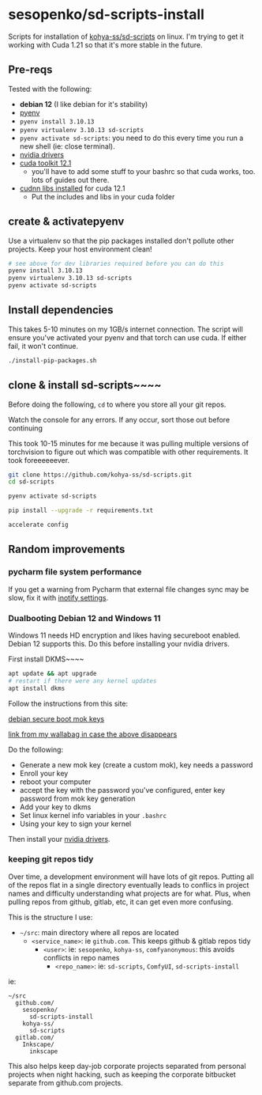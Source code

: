 # sesopenko/sd-scripts-install

Scripts for installation of [kohya-ss/sd-scripts](https://github.com/kohya-ss/sd-scripts) on linux. I'm trying to get it working with Cuda 1.21
so that it's more stable in the future.

## Pre-reqs

Tested with the following:

* **debian 12** (I like debian for it's stability)
* [pyenv](https://bgasparotto.com/install-pyenv-ubuntu-debian)
* `pyenv install 3.10.13`
* `pyenv virtualenv 3.10.13 sd-scripts`
* `pyenv activate sd-scripts`: you need to do this every time you run a new shell (ie: close terminal).
* [nvidia drivers](https://wallabag.seanesopenko.ca/share/6591d0ef55af53.25633884)
* [cuda toolkit 12.1](https://wallabag.seanesopenko.ca/share/6591d10e0d51f3.02615170)
  * you'll have to add some stuff to your bashrc so that cuda works, too. lots of guides out there.
* [cudnn libs installed](https://wallabag.seanesopenko.ca/share/6591b78221a8b4.37024356) for cuda 12.1
  * Put the includes and libs in your cuda folder


## create  & activatepyenv

Use a virtualenv so that the pip packages installed don't pollute other projects. Keep your host environment clean!

```bash
# see above for dev libraries required before you can do this
pyenv install 3.10.13
pyenv virtualenv 3.10.13 sd-scripts
pyenv activate sd-scripts
```

## Install dependencies

This takes 5-10 minutes on my 1GB/s internet connection. The script will ensure you've activated your
pyenv and that torch can use cuda. If either fail, it won't continue.

```bash
./install-pip-packages.sh
```


## clone & install sd-scripts~~~~

Before doing the following, `cd` to where you store all your git repos.

Watch the console for any errors. If any occur, sort those out before continuing

This took 10-15 minutes for me because it was pulling multiple versions of torchvision to figure out
which was compatible with other requirements. It took foreeeeeever.

```bash
git clone https://github.com/kohya-ss/sd-scripts.git
cd sd-scripts

pyenv activate sd-scripts

pip install --upgrade -r requirements.txt

accelerate config

```

## Random improvements

### pycharm file system performance

If you get a warning from Pycharm that external file changes sync may be slow, fix it with [inotify settings](https://stackoverflow.com/questions/67927480/how-to-fix-these-warnings-external-file-changes-sync-may-be-slow-and-the-curr).

### Dualbooting Debian 12 and Windows 11

Windows 11 needs HD encryption and likes having secureboot enabled. Debian 12 supports this.  Do this before installing
your nvidia drivers.

First install DKMS~~~~

```bash
apt update && apt upgrade
# restart if there were any kernel updates
apt install dkms
```

Follow the instructions from this site:

[debian secure boot mok keys](https://wiki.debian.org/SecureBoot#Finding_Debian.27s_SB_keys)

[link from my wallabag in case the above disappears](https://wallabag.seanesopenko.ca/share/6591d227274766.73075722)

Do the following:

* Generate a new mok key (create a custom mok), key needs a password
* Enroll your key
* reboot your computer
* accept the key with the password you've configured, enter key password from mok key generation
* Add your key to dkms
* Set linux kernel info variables in your `.bashrc`
* Using your key to sign your kernel

Then install your [nvidia drivers](https://wallabag.seanesopenko.ca/share/6591d0ef55af53.25633884).

### keeping git repos tidy

Over time, a development environment will have lots of git repos.  Putting all of the repos flat in a single directory
eventually leads to conflics in project names and difficulty understanding what projects are for what.
Plus, when pulling repos from github, gitlab, etc, it can get even more confusing.

This is the structure I use:

* `~/src`: main directory where all repos are located
  *  `<service_name>`: ie `github.com`. This keeps github & gitlab repos tidy
      * `<user>`: ie: `sesopenko`, `kohya-ss`, `comfyanonymous`: this avoids conflicts in repo names
        * `<repo_name>`: ie: `sd-scripts`, `ComfyUI`, `sd-scripts-install`

ie:

```
~/src
  github.com/
    sesopenko/
      sd-scripts-install
    kohya-ss/
      sd-scripts
  gitlab.com/
    Inkscape/
      inkscape
```

This also helps keep day-job corporate projects separated from personal projects when night hacking, such as
keeping the corporate bitbucket separate from github.com projects.